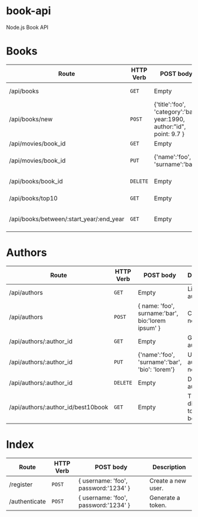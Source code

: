 # book-api
Node.js Book API

# Books
 
| Route | HTTP Verb | POST body | Description |
| --- | --- | --- | --- |
| /api/books | `GET` | Empty | List all books. |
| /api/books/new | `POST` | {'title':'foo', 'category':'bar', year:1990, author:"id", point: 9.7 } | Create a newbooks. |
| /api/movies/book_id | `GET` | Empty | Get abooks. |
| /api/movies/book_id | `PUT` | {'name':'foo', 'surname':'bar'} | Update a books with new info. |
| /api/books/book_id | `DELETE` | Empty | Delete a book. |
| /api/books/top10 | `GET` | Empty | Get the top 10 books. |
| /api/books/between/:start_year/:end_year | `GET` | Empty | Books between two dates. |
 
# Authors
 
| Route | HTTP Verb | POST body | Description |
| --- | --- | --- | --- |
| /api/authors | `GET` | Empty | List all authors. |
| /api/authors | `POST` | { name: 'foo', surname:'bar', bio:'lorem ipsum' } | Create a new author. |
| /api/authors/:author_id | `GET` | Empty | Get a author. |
| /api/authors/:author_id | `PUT` | {'name':'foo', 'surname':'bar', 'bio': 'lorem'} | Update a author with new info. |
| /api/authors/:author_id | `DELETE` | Empty | Delete a author. |
| /api/authors/:author_id/best10book | `GET` | Empty | The director's top 10 books. |
 
# Index
 
| Route | HTTP Verb | POST body | Description |
| --- | --- | --- | --- |
| /register | `POST` | { username: 'foo', password:'1234' } | Create a new user. |
| /authenticate | `POST` | { username: 'foo', password:'1234' } | Generate a token. |
